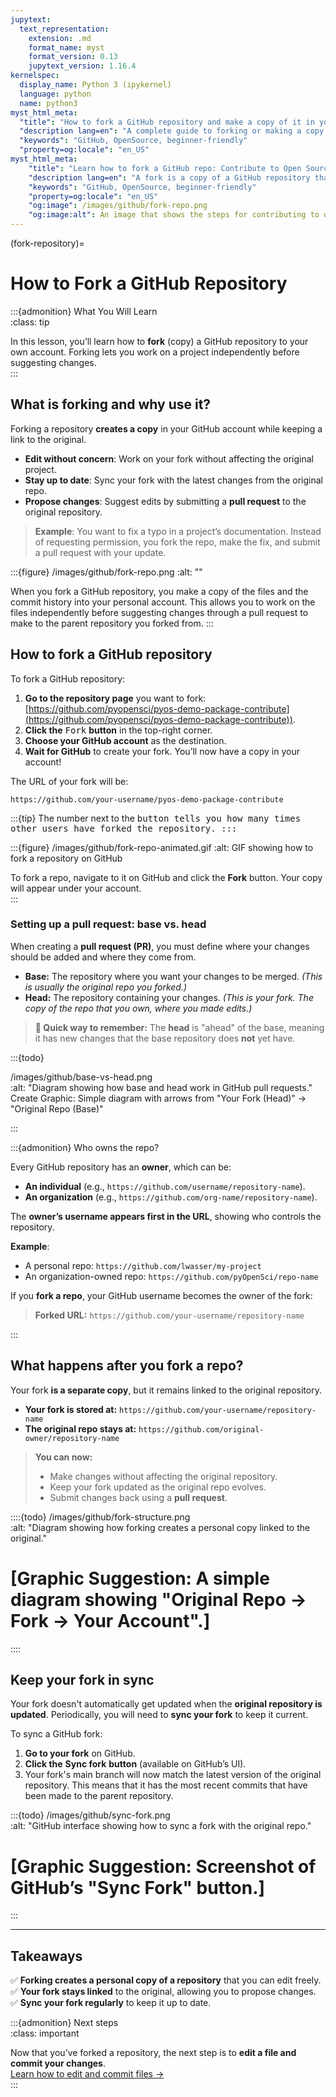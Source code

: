 ```yaml
---
jupytext:
  text_representation:
    extension: .md
    format_name: myst
    format_version: 0.13
    jupytext_version: 1.16.4
kernelspec:
  display_name: Python 3 (ipykernel)
  language: python
  name: python3
myst_html_meta:
  "title": "How to fork a GitHub repository and make a copy of it in your GitHub account: Intro to Collaborative GitHub"
  "description lang=en": "A complete guide to forking or making a copy of a GitHub repository that you don't own into your own account."
  "keywords": "GitHub, OpenSource, beginner-friendly"
  "property=og:locale": "en_US"
myst_html_meta:
    "title": "Learn how to fork a GitHub repo: Contribute to Open Source on GitHub for beginners"
    "description lang=en": "A fork is a copy of a GitHub repository that you make in your GitHub account. Learn how to fork any open repository on GitHub in just a few minutes."
    "keywords": "GitHub, OpenSource, beginner-friendly"
    "property=og:locale": "en_US"
    "og:image": /images/github/fork-repo.png
    "og:image:alt": An image that shows the steps for contributing to open source on GitHub.
---
```


(fork-repository)=
# How to Fork a GitHub Repository 


:::{admonition} What You Will Learn  
:class: tip  

In this lesson, you’ll learn how to **fork** (copy) a GitHub repository to your own account. Forking lets you work on a project independently before suggesting changes.  
:::

## What is forking and why use it?  

Forking a repository **creates a copy** in your GitHub account while keeping a link to the original.  

- <i class="fa-solid fa-pencil" style="color: #81c0aa;"></i> **Edit without concern**: Work on your fork without affecting the original project.  
- <i class="fa-solid fa-arrows-rotate" style="color: #81c0aa;"></i> **Stay up to date**: Sync your fork with the latest changes from the original repo.  
- <i class="fa-solid fa-paper-plane" style="color: #81c0aa;"></i> **Propose changes**: Suggest edits by submitting a **pull request** to the original repository.   

> **<i class="fa-solid fa-lightbulb" style="color: #81c0aa;"></i> Example**: You want to fix a typo in a project’s documentation. Instead of requesting permission, you fork the repo, make the fix, and submit a pull request with your update.

:::{figure} /images/github/fork-repo.png
:alt: ""

When you fork a GitHub repository, you make a copy of the files and the commit history into your personal account. This allows you to work on the files independently before suggesting changes through a pull request to make to the parent repository you forked from.
:::

## How to fork a GitHub repository

To fork a GitHub repository:

1. **Go to the repository page** you want to fork: [https://github.com/pyopensci/pyos-demo-package-contribute](https://github.com/pyopensci/pyos-demo-package-contribute)).  
2. **Click the** <kbd><i class="fa-solid fa-code-fork" style="color: #81c0aa;"></i> Fork</kbd> **button** in the top-right corner.  
3. **Choose your GitHub account** as the destination.  
4. **Wait for GitHub** to create your fork. You’ll now have a copy in your account!  

The URL of your fork will be:  

`https://github.com/your-username/pyos-demo-package-contribute`


:::{tip}
The number next to the <kbd><i class="fa-solid fa-code-fork"></i> button tells you how many times other users have forked the repository. 
:::


:::{figure} /images/github/fork-repo-animated.gif
:alt: GIF showing how to fork a repository on GitHub 

To fork a repo, navigate to it on GitHub and click the **Fork** button. Your copy will appear under your account.  
:::

### Setting up a pull request: base vs. head

When creating a **pull request (PR)**, you must define where your changes should be added and where they come from.  

- **<i class="fa-solid fa-database" style="color: #81c0aa;"></i> Base:** The repository where you want your changes to be merged. *(This is usually the original repo you forked.)*  
- **<i class="fa-solid fa-code-branch" style="color: #81c0aa;"></i> Head:** The repository containing your changes. *(This is your fork. The copy of the repo that you own, where you made edits.)*  

> **🔹 Quick way to remember:** The **head** is "ahead" of the base, meaning it has new changes that the base repository does **not** yet have.  

:::{todo}
 
/images/github/base-vs-head.png  
:alt: "Diagram showing how base and head work in GitHub pull requests."  
Create Graphic: Simple diagram with arrows from "Your Fork (Head)" → "Original Repo (Base)"  

:::

:::{admonition} Who owns the repo? 

Every GitHub repository has an **owner**, which can be:  

- <i class="fa-solid fa-user" style="color: #81c0aa;"></i> **An individual** (e.g., `https://github.com/username/repository-name`).  
- <i class="fa-solid fa-building" style="color: #81c0aa;"></i> **An organization** (e.g., `https://github.com/org-name/repository-name`).  

The **owner’s username appears first in the URL**, showing who controls the repository.  

**Example**:  
 - A personal repo: `https://github.com/lwasser/my-project`  
 - An organization-owned repo: `https://github.com/pyOpenSci/repo-name`  

If you **fork a repo**, your GitHub username becomes the owner of the fork:  

> **Forked URL:** `https://github.com/your-username/repository-name`

:::

## What happens after you fork a repo?  

Your fork **is a separate copy**, but it remains linked to the original repository.  

- **Your fork is stored at:** `https://github.com/your-username/repository-name`  
- **The original repo stays at:** `https://github.com/original-owner/repository-name`  

> **<i class="fa-solid fa-lightbulb" style="color: #81c0aa;"></i>  You can now:**  
> - Make changes without affecting the original repository.  
> - Keep your fork updated as the original repo evolves.  
> - Submit changes back using a **pull request**.  
 
::::{todo}
 /images/github/fork-structure.png  
:alt: "Diagram showing how forking creates a personal copy linked to the original."  
# [Graphic Suggestion: A simple diagram showing "Original Repo → Fork → Your Account".]  
::::


## Keep your fork in sync  

Your fork doesn't automatically get updated when the **original repository is updated**. Periodically, you will need to **sync your fork** to keep it current.  

To sync a GitHub fork:
1. **Go to your fork** on GitHub.  
2. **Click the** <i class="fa-solid fa-arrows-rotate" style="color: #81c0aa;"></i> **Sync fork** **button** (available on GitHub’s UI).  
3. Your fork's main branch will now match the latest version of the original repository. This means that it has the most recent commits that have been made to the parent repository.  

:::{todo} 
/images/github/sync-fork.png  
:alt: "GitHub interface showing how to sync a fork with the original repo."  
# [Graphic Suggestion: Screenshot of GitHub’s "Sync Fork" button.]  
:::

---

## Takeaways  

✅ **Forking creates a personal copy of a repository** that you can edit freely.  
✅ **Your fork stays linked** to the original, allowing you to propose changes.  
✅ **Sync your fork regularly** to keep it up to date.  

:::{admonition} Next steps  
:class: important  

Now that you’ve forked a repository, the next step is to **edit a file and commit your changes**.  
[Learn how to edit and commit files →](edit-commit-files)  
:::






